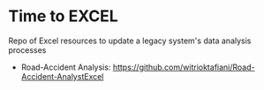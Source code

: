 # Time to EXCEL
Repo of Excel resources to update a legacy system's data analysis processes
-  Road-Accident Analysis: https://github.com/witrioktafiani/Road-Accident-AnalystExcel
